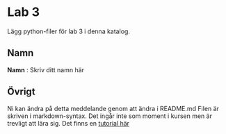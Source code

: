 # Lab 3

Lägg python-filer för lab 3 i denna katalog. 

## Namn

**Namn** : Skriv ditt namn här

## Övrigt

Ni kan ändra på detta meddelande genom att ändra i README.md
Filen är skriven i markdown-syntax. Det ingår inte som moment i
kursen men är trevligt att lära sig. Det finns en
[tutorial här](http://www.markdowntutorial.com/)



